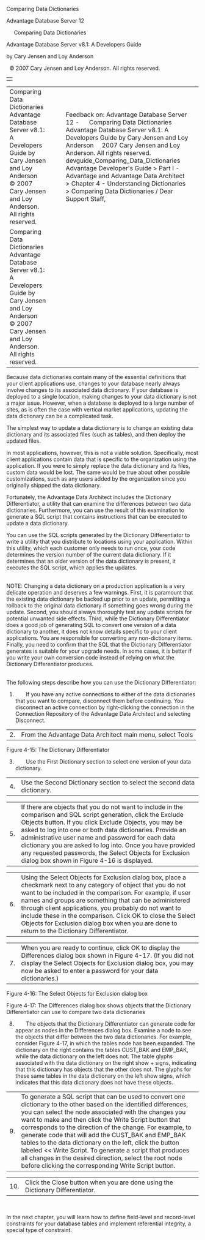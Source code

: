 Comparing Data Dictionaries




Advantage Database Server 12  

     Comparing Data Dictionaries

Advantage Database Server v8.1: A Developers Guide

by Cary Jensen and Loy Anderson

  © 2007 Cary Jensen and Loy Anderson. All rights reserved.

|  |
| --- |
|  |

|  |  |  |  |  |
| --- | --- | --- | --- | --- |
| Comparing Data Dictionaries  Advantage Database Server v8.1: A Developers Guide  by Cary Jensen and Loy Anderson    © 2007 Cary Jensen and Loy Anderson. All rights reserved. |  |  | Feedback on: Advantage Database Server 12 -      Comparing Data Dictionaries Advantage Database Server v8.1: A Developers Guide by Cary Jensen and Loy Anderson     2007 Cary Jensen and Loy Anderson. All rights reserved. devguide\_Comparing\_Data\_Dictionaries Advantage Developer's Guide > Part I - Advantage and Advantage Data Architect > Chapter 4 - Understanding Dictionaries > Comparing Data Dictionaries / Dear Support Staff, |  |
| Comparing Data Dictionaries  Advantage Database Server v8.1: A Developers Guide  by Cary Jensen and Loy Anderson    © 2007 Cary Jensen and Loy Anderson. All rights reserved. |  |  |  |  |

Because data dictionaries contain many of the essential definitions that your client applications use, changes to your database nearly always involve changes to its associated data dictionary. If your database is deployed to a single location, making changes to your data dictionary is not a major issue. However, when a database is deployed to a large number of sites, as is often the case with vertical market applications, updating the data dictionary can be a complicated task.

The simplest way to update a data dictionary is to change an existing data dictionary and its associated files (such as tables), and then deploy the updated files.

In most applications, however, this is not a viable solution. Specifically, most client applications contain data that is specific to the organization using the application. If you were to simply replace the data dictionary and its files, custom data would be lost. The same would be true about other possible customizations, such as any users added by the organization since you originally shipped the data dictionary.

Fortunately, the Advantage Data Architect includes the Dictionary Differentiator, a utility that can examine the differences between two data dictionaries. Furthermore, you can use the result of this examination to generate a SQL script that contains instructions that can be executed to update a data dictionary.

You can use the SQL scripts generated by the Dictionary Differentiator to write a utility that you distribute to locations using your application. Within this utility, which each customer only needs to run once, your code determines the version number of the current data dictionary. If it determines that an older version of the data dictionary is present, it executes the SQL script, which applies the updates.

   
NOTE: Changing a data dictionary on a production application is a very delicate operation and deserves a few warnings. First, it is paramount that the existing data dictionary be backed up prior to an update, permitting a rollback to the original data dictionary if something goes wrong during the update. Second, you should always thoroughly test any update scripts for potential unwanted side effects. Third, while the Dictionary Differentiator does a good job of generating SQL to convert one version of a data dictionary to another, it does not know details specific to your client applications. You are responsible for converting any non-dictionary items. Finally, you need to confirm that the SQL that the Dictionary Differentiator generates is suitable for your upgrade needs. In some cases, it is better if you write your own conversion code instead of relying on what the Dictionary Differentiator produces.  
 

The following steps describe how you can use the Dictionary Differentiator:

1.        If you have any active connections to either of the data dictionaries that you want to compare, disconnect them before continuing. You disconnect an active connection by right-clicking the connection in the Connection Repository of the Advantage Data Architect and selecting Disconnect.

|  |  |
| --- | --- |
| 2. | From the Advantage Data Architect main menu, select Tools | Compare Data Dictionaries. The Dictionary Differentiator, shown in Figure 4-15, is displayed. |

Figure 4-15: The Dictionary Differentiator

3.        Use the First Dictionary section to select one version of your data dictionary.

|  |  |
| --- | --- |
| 4. | Use the Second Dictionary section to select the second data dictionary. |

|  |  |
| --- | --- |
| 5. | If there are objects that you do not want to include in the comparison and SQL script generation, click the Exclude Objects button. If you click Exclude Objects, you may be asked to log into one or both data dictionaries. Provide an administrative user name and password for each data dictionary you are asked to log into. Once you have provided any requested passwords, the Select Objects for Exclusion dialog box shown in Figure 4-16 is displayed. |

|  |  |
| --- | --- |
| 6. | Using the Select Objects for Exclusion dialog box, place a checkmark next to any category of object that you do not want to be included in the comparison. For example, if user names and groups are something that can be administered through client applications, you probably do not want to include these in the comparison. Click OK to close the Select Objects for Exclusion dialog box when you are done to return to the Dictionary Differentiator. |

|  |  |
| --- | --- |
| 7. | When you are ready to continue, click OK to display the Differences dialog box shown in Figure 4-17. (If you did not display the Select Objects for Exclusion dialog box, you may now be asked to enter a password for your data dictionaries.) |

Figure 4-16: The Select Objects for Exclusion dialog box

Figure 4-17: The Differences dialog box shows objects that the Dictionary Differentiator can use to compare two data dictionaries

8.        The objects that the Dictionary Differentiator can generate code for appear as nodes in the Differences dialog box. Examine a node to see the objects that differ between the two data dictionaries. For example, consider Figure 4-17, in which the tables node has been expanded. The dictionary on the right contains the tables CUST\_BAK and EMP\_BAK, while the data dictionary on the left does not. The table glyphs associated with the data dictionary on the right show + signs, indicating that this dictionary has objects that the other does not. The glyphs for these same tables in the data dictionary on the left show signs, which indicates that this data dictionary does not have these objects.

|  |  |
| --- | --- |
| 9. | To generate a SQL script that can be used to convert one dictionary to the other based on the identified differences, you can select the node associated with the changes you want to make and then click the Write Script button that corresponds to the direction of the change. For example, to generate code that will add the CUST\_BAK and EMP\_BAK tables to the data dictionary on the left, click the button labeled << Write Script. To generate a script that produces all changes in the desired direction, select the root node before clicking the corresponding Write Script button. |

|  |  |
| --- | --- |
| 10. | Click the Close button when you are done using the Dictionary Differentiator. |

 

In the next chapter, you will learn how to define field-level and record-level constraints for your database tables and implement referential integrity, a special type of constraint.
